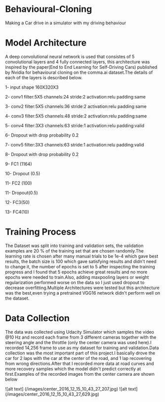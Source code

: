 # Behavioural-Cloning
Making a Car drive in a simulator with my driving behaviour

# Model Architecture

A deep convolutional neural network is used that consistes of 5 convolutional layers and 4 fully connected layers, this architecture was inspired by the paper(End to End Learning for Self-Driving Cars) published by Nvidia for behavioural cloning on the comma.ai dataset.The details of each of the layers is described below.

1- input shape 160X320X3

2- conv1 filter:5X5 channels:24 stride:2 activation:relu padding:same

3- conv2 filter:5X5 channels:36 stride:2 activation:relu padding:same

4- conv3 filter:5X5 channels:48 stride:2 activation:relu padding:same

5- conv4 filter:3X3 channels:63 stride:1 activation:relu padding:valid

6- Dropout with drop probability 0.2

7- conv5 filter:3X3 channels:63 stride:1 activation:relu padding:valid

8- Dropout with drop probability 0.2

9- FC1 (1164)

10- Dropout (0.5)

11- FC2 (100)

11- Dropout(0.5)

12- FC3(50)

13- FC4(10)

# Training Process

The Dataset was split into training and validation sets, the validation examples are 20 % of the training set that are chosen randomly.The learning rate is chosen after many manual trials to be 1e-4 which gave best results, the batch size is 100 which gave satisfying results and didn't need to change it, the number of epochs is set to 5 after inspecting the training progress and I found that 5 epochs achieve great results and no more epochs were needed to train.Also, adding maxpooling layers or weight regularization performed worse on the data so I just used dropout to decrease overfitting.Multiple Architectures were tested but this architecture was the best,even trying a pretrained VGG16 network didn't perform well on the dataset.

# Data Collection

The data was collected using Udacity Simulator which samples the video @10 Hz and record each frame from 3 different cameras together with the steering angle and the throttle (only the center camera was used here).I recorded 14,256 frame to use as my dataset for training and validation.Data collection was the most important part of this project.I basically drove the car for 2 laps with the car at the center of the road, and 1 lap recovering from wrong directions.After that I recorded more data at road curves and more recovery samples which the model didn't predict correctly at first.Examples of the recorded images from the center camera are shown below

![alt text] (/images/center_2016_12_15_10_43_27_207.jpg)
![alt text] (/images/center_2016_12_15_10_43_27_629.jpg)

